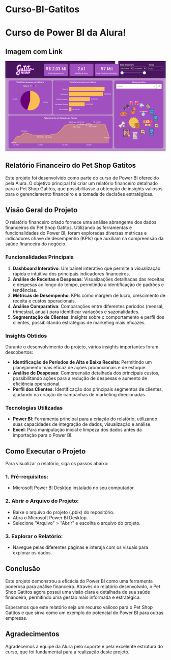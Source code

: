 # Curso-BI-Gatitos
# Curso de Power BI da Alura!

## Imagem com Link

[![DashBoard](Imagem_Gatitos.png)](https://app.powerbi.com/view?r=eyJrIjoiNmM3YmNiMjgtODE2Yi00NzM5LWI5OTItOTBjOGM3ODNmZmVkIiwidCI6ImY4YWVjZjQ0LWRmNzgtNDg3Yy04M2UzLWY4OTk0NzFjMmMzOCJ9)

## Relatório Financeiro do Pet Shop Gatitos

Este projeto foi desenvolvido como parte do curso de Power BI oferecido pela Alura. O objetivo principal foi criar um relatório financeiro detalhado para o Pet Shop Gatitos, que possibilitasse a obtenção de insights valiosos para o gerenciamento financeiro e a tomada de decisões estratégicas.

## Visão Geral do Projeto

O relatório financeiro criado fornece uma análise abrangente dos dados financeiros do Pet Shop Gatitos. Utilizando as ferramentas e funcionalidades do Power BI, foram exploradas diversas métricas e indicadores chave de desempenho (KPIs) que auxiliam na compreensão da saúde financeira do negócio.

### Funcionalidades Principais

1. **Dashboard Interativo**: Um painel interativo que permite a visualização rápida e intuitiva dos principais indicadores financeiros.
2. **Análise de Receitas e Despesas**: Visualizações detalhadas das receitas e despesas ao longo do tempo, permitindo a identificação de padrões e tendências.
3. **Métricas de Desempenho**: KPIs como margem de lucro, crescimento de receita e custos operacionais.
4. **Análise Comparativa**: Comparações entre diferentes períodos (mensal, trimestral, anual) para identificar variações e sazonalidades.
5. **Segmentação de Clientes**: Insights sobre o comportamento e perfil dos clientes, possibilitando estratégias de marketing mais eficazes.

### Insights Obtidos

Durante o desenvolvimento do projeto, vários insights importantes foram descobertos:

- **Identificação de Períodos de Alta e Baixa Receita**: Permitindo um planejamento mais eficaz de ações promocionais e de estoque.
- **Análise de Despesas**: Compreensão detalhada dos principais custos, possibilitando ações para a redução de despesas e aumento de eficiência operacional.
- **Perfil dos Clientes**: Identificação dos principais segmentos de clientes, ajudando na criação de campanhas de marketing direcionadas.

### Tecnologias Utilizadas

- **Power BI**: Ferramenta principal para a criação do relatório, utilizando suas capacidades de integração de dados, visualização e análise.
- **Excel**: Para manipulação inicial e limpeza dos dados antes da importação para o Power BI.

## Como Executar o Projeto

Para visualizar o relatório, siga os passos abaixo:

### 1. Pré-requisitos:

- Microsoft Power BI Desktop instalado no seu computador.

### 2. Abrir o Arquivo do Projeto:

- Baixe o arquivo do projeto (.pbix) do repositório.
- Abra o Microsoft Power BI Desktop.
- Selecione "Arquivo" > "Abrir" e escolha o arquivo do projeto.

### 3. Explorar o Relatório:

- Navegue pelas diferentes páginas e interaja com os visuais para explorar os dados.

## Conclusão

Este projeto demonstrou a eficácia do Power BI como uma ferramenta poderosa para análise financeira. Através do relatório desenvolvido, o Pet Shop Gatitos agora possui uma visão clara e detalhada de sua saúde financeira, permitindo uma gestão mais informada e estratégica.

Esperamos que este relatório seja um recurso valioso para o Pet Shop Gatitos e que sirva como um exemplo do potencial do Power BI para outras empresas.

## Agradecimentos

Agradecemos à equipe da Alura pelo suporte e pela excelente estrutura do curso, que foi fundamental para a realização deste projeto.



